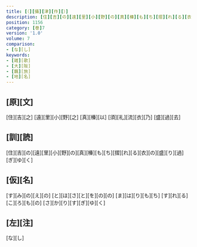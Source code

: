 ```yaml
---
title: [（][攝][津][作][）]
description: [住][吉][の][遠][里][小][野][の][真][榛][も][ち][摺][れ][る][衣][の][盛][り][過][ぎ][ゆ][く]
position: 1156
category: [巻]7
version: '1.0'
volume: 7
comparison:
- [な][し]
keywords:
- [雑][歌]
- [大][阪]
- [羈][旅]
- [地][名]
---
```


## [原][文]

[住][吉][之] [遠][里][小][野][之] [真][榛][以] [須][礼][流][衣][乃] [盛][過][去]

## [訓][読]

[住][吉][の][遠][里][小][野][の][真][榛][も][ち][摺][れ][る][衣][の][盛][り][過][ぎ][ゆ][く]

## [仮][名]

[す][み][の][え][の] [と][ほ][さ][と][を][の][の] [ま][は][り][も][ち] [す][れ][る][こ][ろ][も][の] [さ][か][り][す][ぎ][ゆ][く]

## [左][注]

[な][し]
